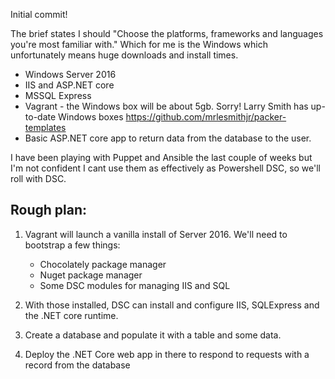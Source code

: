 Initial commit!

The brief states I should "Choose the platforms, frameworks and languages you're most familiar with." Which for me is the Windows which unfortunately means huge downloads and install times.


- Windows Server 2016
- IIS and ASP.NET core
- MSSQL Express
- Vagrant - the Windows box will be about 5gb. Sorry! Larry Smith has up-to-date Windows boxes https://github.com/mrlesmithjr/packer-templates
- Basic ASP.NET core app to return data from the database to the user.

I have been playing with Puppet and Ansible the last couple of weeks but I'm not confident I cant use them as effectively as Powershell DSC, so we'll roll with DSC. 

## Rough plan:

1. Vagrant will launch a vanilla install of Server 2016. We'll need to bootstrap a few things:
    - Chocolately package manager
    - Nuget package manager
    - Some DSC modules for managing IIS and SQL 

2. With those installed, DSC can install and configure IIS, SQLExpress and the .NET core runtime. 


3. Create a database and populate it with a table and some data. 


4. Deploy the .NET Core web app in there to respond to requests with a record from the  database


